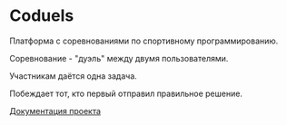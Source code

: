 # Coduels

Платформа с соревнованиями по спортивному программированию.

Соревнование - "дуэль" между двумя пользователями.

Участникам даётся одна задача.

Побеждает тот, кто первый отправил правильное решение.

[Документация проекта](docs/docs.md)